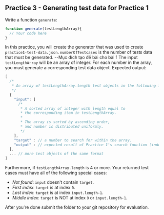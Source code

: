 ## Practice 3 - Generating test data for Practice 1

Write a function `generate`:

```javascript
function generate(testLengthArray){
  // Your code here
}
```

In this practice, you will create the generator that was used to create `practice1-test-data.json`. `numberOfTestcases` is the number of tests data that must be generated.
--Mục đích tạo đề bài cho bài 1
The input `testLengthArray` will be an array of integer. For each number in the array, you must generate a corresponding test data object. Expected output:

```javascript
[
  /*
   * An array of testLengthArray.length test objects in the following format:
   */
  {
    "input": [
      /*
       * A sorted array of integer with length equal to 
       * the corresponding item in testLengthArray.
       * 
       * The array is sorted by ascending order,
       * and number is distributed uniformly.
       */
    ],
    "target" : // a number to search for within the array.
    "output" : // expected result of Practice 1's search function (index of target within input)
  },
  ... // more test objects of the same format
]
```

Furthermore, if `testLengthArray.length` is 4 or more. Your returned test cases must have all of the following special cases:

 - *Not found*: `input` doesn't contain `target`.
 - *First index*: `target` is at index `0`.
 - *Last index*: `target` is at index `input.length-1`.
 - *Middle index*: `target` is NOT at index `0` or `input.length-1`.

After you're done submit the folder to your git repository for evaluation.

